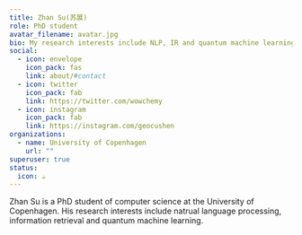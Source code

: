 ```yaml
---
title: Zhan Su(苏展)
role: PhD student
avatar_filename: avatar.jpg
bio: My research interests include NLP, IR and quantum machine learning.
social:
  - icon: envelope
    icon_pack: fas
    link: about/#contact
  - icon: twitter
    icon_pack: fab
    link: https://twitter.com/wowchemy
  - icon: instagram
    icon_pack: fab
    link: https://instagram.com/geocushen
organizations:
  - name: University of Copenhagen
    url: ""
superuser: true
status:
  icon: ☕️
---
```

Zhan Su is a PhD student of computer science at the University of Copenhagen. His research interests include natrual language processing, information retrieval and quantum machine learning.